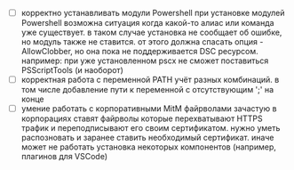 - [ ] корректно устанавливать модули Powershell
  при установке модулей Powershell возможна ситуация когда какой-то алиас или команда уже существует.
  в таком случае установка не сообщает об ошибке, но модуль также не ставится.
  от этого должна спасать опция -AllowClobber, но она пока не поддерживается DSC ресурсом.
  например: при уже установленном pscx не сможет поставиться PSScriptTools (и наоборот)
- [ ] корректная работа с переменной PATH
  учёт разных комбинаций. в том числе добавление пути к переменной с отсутствующим ';' на конце
- [ ] умение работать с корпоративными MitM файрволами
  зачастую в корпорациях ставят файрволы которые перехватывают HTTPS трафик
  и переподписывают его своим сертификатом. нужно уметь распозновать и заранее ставить необходимый
  сертификат. иначе может не работать установка некоторых компонентов (например, плагинов для VSCode)
